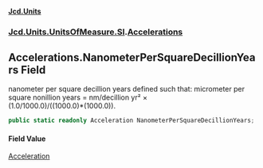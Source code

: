 #### [Jcd.Units](index.md 'index')
### [Jcd.Units.UnitsOfMeasure.SI](Jcd.Units.UnitsOfMeasure.SI.md 'Jcd.Units.UnitsOfMeasure.SI').[Accelerations](Accelerations.md 'Jcd.Units.UnitsOfMeasure.SI.Accelerations')

## Accelerations.NanometerPerSquareDecillionYears Field

nanometer per square decillion years defined such that: micrometer per square nonillion years = nm/decillion yr² ×  
(1.0/1000.0)/((1000.0)*(1000.0)).

```csharp
public static readonly Acceleration NanometerPerSquareDecillionYears;
```

#### Field Value
[Acceleration](Acceleration.md 'Jcd.Units.UnitTypes.Acceleration')